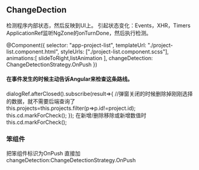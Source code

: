 ## ChangeDection
检测程序内部状态，然后反映到UI上。
引起状态变化：Events，XHR，Timers
ApplicationRef监听NgZone的onTurnDone，然后执行检测。

@Component({
  selector: "app-project-list",
  templateUrl: "./project-list.component.html",
  styleUrls: ["./project-list.component.scss"],
  animations:[
    slideToRight,listAnimation
  ],
  changeDetection: ChangeDetectionStrategy.OnPush
})

#### 在事件发生的时候主动告诉Angular来检查这条路线。
 dialogRef.afterClosed().subscribe(result=>{
     //弹窗关闭的时候删除掉刚刚选择的数据，就不需要后端查询了
      this.projects=this.projects.filter(p=>p.id!=project.id);
      this.cd.markForCheck();
    });
在新增/删除移除或新增数值时 this.cd.markForCheck();

### 笨组件
把笨组件标识为OnPush
直接加changeDetection:ChangeDetectionStrategy.OnPush